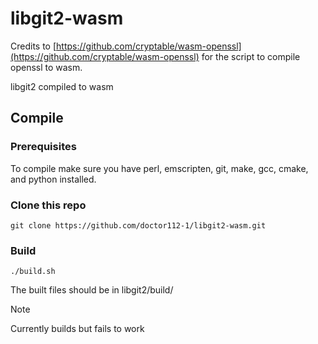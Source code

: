 # libgit2-wasm

Credits to [https://github.com/cryptable/wasm-openssl](https://github.com/cryptable/wasm-openssl) for the script to compile openssl to wasm.

libgit2 compiled to wasm

## Compile

### Prerequisites

To compile make sure you have perl, emscripten, git, make, gcc, cmake, and python installed.

### Clone this repo

```
git clone https://github.com/doctor112-1/libgit2-wasm.git
```

### Build

```
./build.sh
```

The built files should be in libgit2/build/

> [!NOTE]
> Currently builds but fails to work
